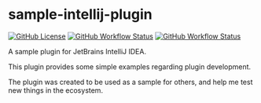 # sample-intellij-plugin

[![GitHub License](https://img.shields.io/github/license/ChrisCarini/sample-intellij-plugin?style=flat-square)](https://github.com/ChrisCarini/sample-intellij-plugin/blob/master/LICENSE)
[![GitHub Workflow Status](https://img.shields.io/github/workflow/status/ChrisCarini/sample-intellij-plugin/JetBrains%20Plugin%20CI?logo=GitHub&style=flat-square)](https://github.com/ChrisCarini/sample-intellij-plugin/actions?query=workflow%3A%22JetBrains+Plugin+CI%22)
[![GitHub Workflow Status](https://img.shields.io/github/workflow/status/ChrisCarini/sample-intellij-plugin/IntelliJ%20Plugin%20Compatibility?label=IntelliJ%20Plugin%20Compatibility&logo=GitHub&style=flat-square)](https://github.com/ChrisCarini/sample-intellij-plugin/actions?query=workflow%3A%22IntelliJ+Plugin+Compatibility%22)

<!-- Plugin description -->
A sample plugin for JetBrains IntelliJ IDEA.

This plugin provides some simple examples regarding plugin development.
<!-- Plugin description end -->

The plugin was created to be used as a sample for others, and help me test new things in the ecosystem.